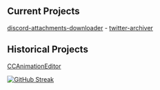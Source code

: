 Current Projects
-----------------------------
[discord-attachments-downloader](https://github.com/gregnk/discord-attachments-downloader) - [twitter-archiver](https://github.com/gregnk/twitter-archiver)

Historical Projects
-----------------------------
[CCAnimationEditor](https://github.com/gregnk/CCAnimationEditor)

[![GitHub Streak](https://streak-stats.demolab.com?user=gregnk&theme=dark&background=0D1117&type=svg)](https://git.io/streak-stats)
